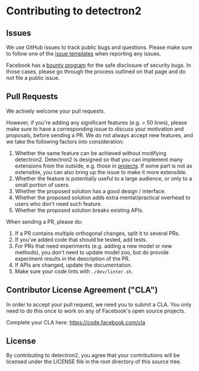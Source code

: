 # Contributing to detectron2

## Issues
We use GitHub issues to track public bugs and questions.
Please make sure to follow one of the
[issue templates](https://github.com/facebookresearch/detectron2/issues/new/choose)
when reporting any issues.

Facebook has a [bounty program](https://www.facebook.com/whitehat/) for the safe
disclosure of security bugs. In those cases, please go through the process
outlined on that page and do not file a public issue.

## Pull Requests
We actively welcome your pull requests.

However, if you're adding any significant features (e.g. > 50 lines), please
make sure to have a corresponding issue to discuss your motivation and proposals,
before sending a PR. We do not always accept new features, and we take the following
factors into consideration:

1. Whether the same feature can be achieved without modifying detectron2.
Detectron2 is designed so that you can implement many extensions from the outside, e.g.
those in [projects](https://github.com/facebookresearch/detectron2/tree/master/projects).
If some part is not as extensible, you can also bring up the issue to make it more extensible.
2. Whether the feature is potentially useful to a large audience, or only to a small portion of users.
3. Whether the proposed solution has a good design / interface.
4. Whether the proposed solution adds extra mental/practical overhead to users who don't
   need such feature.
5. Whether the proposed solution breaks existing APIs.

When sending a PR, please do:

1. If a PR contains multiple orthogonal changes, split it to several PRs.
2. If you've added code that should be tested, add tests.
3. For PRs that need experiments (e.g. adding a new model or new methods),
	 you don't need to update model zoo, but do provide experiment results in the description of the PR.
4. If APIs are changed, update the documentation.
5. Make sure your code lints with `./dev/linter.sh`.


## Contributor License Agreement ("CLA")
In order to accept your pull request, we need you to submit a CLA. You only need
to do this once to work on any of Facebook's open source projects.

Complete your CLA here: <https://code.facebook.com/cla>

## License
By contributing to detectron2, you agree that your contributions will be licensed
under the LICENSE file in the root directory of this source tree.
